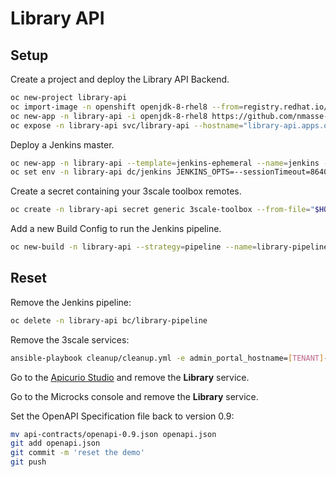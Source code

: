 # Library API

## Setup

Create a project and deploy the Library API Backend.

```sh
oc new-project library-api
oc import-image -n openshift openjdk-8-rhel8 --from=registry.redhat.io/openjdk/openjdk-8-rhel8 --confirm --reference-policy=local
oc new-app -n library-api -i openjdk-8-rhel8 https://github.com/nmasse-itix/library-api.git --name=library-api
oc expose -n library-api svc/library-api --hostname="library-api.apps.ocp4.itix.fr"
```

Deploy a Jenkins master.

```sh
oc new-app -n library-api --template=jenkins-ephemeral --name=jenkins -p MEMORY_LIMIT=2Gi
oc set env -n library-api dc/jenkins JENKINS_OPTS=--sessionTimeout=86400
```

Create a secret containing your 3scale toolbox remotes.

```sh
oc create -n library-api secret generic 3scale-toolbox --from-file="$HOME/.3scalerc.yaml"
```

Add a new Build Config to run the Jenkins pipeline.

```sh
oc new-build -n library-api --strategy=pipeline --name=library-pipeline https://github.com/nmasse-itix/library-api.git -e PRIVATE_BASE_URL=http://library-api.apps.ocp4.itix.fr -e NAMESPACE=library-api -e TARGET_INSTANCE=3scale-saas -e SECRET_NAME=3scale-toolbox -e OIDC_ISSUER_ENDPOINT=https://zync:[REDACTED]@sso.apps.ocp4.itix.fr/auth/realms/3scale-saas -e DISABLE_TLS_VALIDATION=yes -e MOCK_SERVER=https://microcks.apps.ocp4.itix.fr -e MOCK_URL=/rest/Library/0.9.0
```

## Reset

Remove the Jenkins pipeline:

```sh
oc delete -n library-api bc/library-pipeline
```

Remove the 3scale services:

```sh
ansible-playbook cleanup/cleanup.yml -e admin_portal_hostname=[TENANT]-admin.3scale.net -e threescale_token=[REDACTED]
```

Go to the [Apicurio Studio](https://apicurio-studio.app.itix.fr/apis) and remove the **Library** service.

Go to the Microcks console and remove the **Library** service.

Set the OpenAPI Specification file back to version 0.9:

```sh
mv api-contracts/openapi-0.9.json openapi.json
git add openapi.json
git commit -m 'reset the demo'
git push
```
